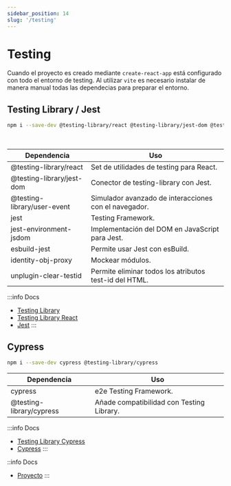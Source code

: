 ```yaml
---
sidebar_position: 14
slug: '/testing'
---
```


# Testing
Cuando el proyecto es creado mediante `create-react-app` está configurado con todo el entorno de testing. Al utilizar `vite` es necesario instalar de manera manual todas las dependecias para preparar el entorno.

## Testing Library / Jest

```bash
npm i --save-dev @testing-library/react @testing-library/jest-dom @testing-library/user-event jest jest-environment-jsdom esbuild-jest identity-obj-proxy unplugin-clear-testid
```
<br />

<div style={{textAlign:'center'}}>
<table style={{display: 'inline-block'}}>
<thead>
<tr><th>Dependencia</th><th>Uso</th></tr>
</thead>
<tbody>
<tr><td>@testing-library/react</td><td>Set de utilidades de testing para React.</td></tr>
<tr><td>@testing-library/jest-dom</td><td>Conector de testing-library con Jest.</td></tr>
<tr><td>@testing-library/user-event</td><td>Simulador avanzado de interacciones con el navegador.</td></tr>
<tr><td>jest</td><td>Testing Framework.</td></tr>
<tr><td>jest-environment-jsdom</td><td>Implementación del DOM en JavaScript para Jest.</td></tr>
<tr><td>esbuild-jest</td><td>Permite usar Jest con esBuild.</td></tr>
<tr><td>identity-obj-proxy</td><td>Mockear módulos.</td></tr>
<tr><td>unplugin-clear-testid</td><td>Permite eliminar todos los atributos test-id del HTML.</td></tr>
</tbody>
</table>
</div>

:::info Docs
* [Testing Library](https://testing-library.com/docs/queries/about)
* [Testing Library React](https://testing-library.com/docs/react-testing-library/intro)
* [Jest](https://jestjs.io/es-ES/)
:::

## Cypress
```bash
npm i --save-dev cypress @testing-library/cypress
```

<div style={{textAlign:'center'}}>
<table style={{display: 'inline-block'}}>
<thead>
<tr><th>Dependencia</th><th>Uso</th></tr>
</thead>
<tbody>
<tr><td>cypress</td><td>e2e Testing Framework.</td></tr>
<tr><td>@testing-library/cypress</td><td>Añade compatibilidad con Testing Library.</td></tr>
</tbody>
</table>
</div>

:::info Docs
* [Testing Library Cypress](https://testing-library.com/docs/cypress-testing-library/intro)
* [Cypress](https://www.cypress.io/)
:::

::info Docs
* [Proyecto](https://github.com/hondilla/react-course/tree/edge/12.0-testing)
:::